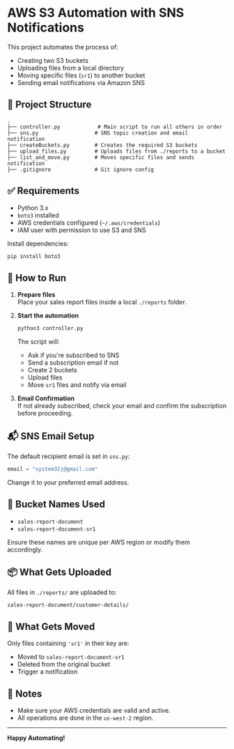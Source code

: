 # AWS S3 Automation with SNS Notifications

This project automates the process of:

- Creating two S3 buckets
- Uploading files from a local directory
- Moving specific files (`sr1`) to another bucket
- Sending email notifications via Amazon SNS

## 🧱 Project Structure

```
.
├── controller.py            # Main script to run all others in order
├── sns.py                  # SNS topic creation and email notification
├── createBuckets.py        # Creates the required S3 buckets
├── upload_files.py         # Uploads files from ./reports to a bucket
├── list_and_move.py        # Moves specific files and sends notification
├── .gitignore              # Git ignore config
```

## ✅ Requirements

- Python 3.x
- `boto3` installed
- AWS credentials configured (`~/.aws/credentials`)
- IAM user with permission to use S3 and SNS

Install dependencies:
```bash
pip install boto3
```

## 🚀 How to Run

1. **Prepare files**  
   Place your sales report files inside a local `./reports` folder.

2. **Start the automation**
   ```bash
   python3 controller.py
   ```

   The script will:
   - Ask if you're subscribed to SNS
   - Send a subscription email if not
   - Create 2 buckets
   - Upload files
   - Move `sr1` files and notify via email

3. **Email Confirmation**  
   If not already subscribed, check your email and confirm the subscription before proceeding.

## 📬 SNS Email Setup

The default recipient email is set in `sns.py`:
```python
email = "system32j@gmail.com"
```

Change it to your preferred email address.

## 🪪 Bucket Names Used

- `sales-report-document`
- `sales-report-document-sr1`

Ensure these names are unique per AWS region or modify them accordingly.

## 📦 What Gets Uploaded

All files in `./reports/` are uploaded to:
```
sales-report-document/customer-details/
```

## 🔄 What Gets Moved

Only files containing `'sr1'` in their key are:
- Moved to `sales-report-document-sr1`
- Deleted from the original bucket
- Trigger a notification

## 📌 Notes

- Make sure your AWS credentials are valid and active.
- All operations are done in the `us-west-2` region.

---

**Happy Automating!**
